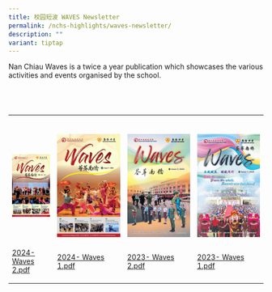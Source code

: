 ```yaml
---
title: 校园短波 WAVES Newsletter
permalink: /nchs-highlights/waves-newsletter/
description: ""
variant: tiptap
---
```

<p>Nan Chiau Waves is a twice a year publication which showcases the various
activities and events organised by the school.</p>
<table style="width: 0px">
<colgroup></colgroup>
<tbody>
<tr></tr>
</tbody>
</table>
<table style="width: 0px">
<colgroup></colgroup>
<tbody>
<tr></tr>
</tbody>
</table>
<table style="width: 0px">
<colgroup></colgroup>
<tbody>
<tr></tr>
</tbody>
</table>
<table style="width: 0px">
<colgroup></colgroup>
<tbody>
<tr></tr>
</tbody>
</table>
<table style="minWidth: 100px">
<colgroup>
<col>
<col>
<col>
<col>
</colgroup>
<tbody>
<tr>
<th rowspan="1" colspan="1">
<p></p>
</th>
<th rowspan="1" colspan="1">
<p></p>
</th>
<th rowspan="1" colspan="1">
<p></p>
</th>
<th rowspan="1" colspan="1">
<p></p>
</th>
</tr>
<tr>
<td rowspan="1" colspan="1">
<p></p>
<div class="isomer-image-wrapper">
<img style="width: 100%" height="auto" width="100%" alt="" src="/images/waves_newletter_pic.jpg">
</div>
</td>
<td rowspan="1" colspan="1">
<p></p>
<div class="isomer-image-wrapper">
<img style="width: 100%" height="auto" width="100%" alt="" src="/images/2024_Waves_1.jpg">
</div>
</td>
<td rowspan="1" colspan="1">
<p></p>
<div class="isomer-image-wrapper">
<img style="width: 100%" height="auto" width="100%" alt="" src="/images/2023_Waves_2.jpg">
</div>
</td>
<td rowspan="1" colspan="1">
<p></p>
<div class="isomer-image-wrapper">
<img style="width: 100%" height="auto" width="100%" alt="" src="/images/2023_Waves_1.jpg">
</div>
</td>
</tr>
<tr>
<td rowspan="1" colspan="1">
<p><a href="https://drive.google.com/file/d/1JStQDNsk0Oztk4dVaF-0W2W00ZfYKW1R/view?usp=sharing" rel="noopener noreferrer nofollow" target="_blank">2024- Waves 2.pdf</a>
</p>
</td>
<td rowspan="1" colspan="1">
<p><a href="https://drive.google.com/file/d/1M_BElQePZj8hPMTlRoR7yPNh0hqpEU8r/view?usp=sharing" rel="noopener noreferrer nofollow" target="_blank">2024- Waves 1.pdf</a>
</p>
</td>
<td rowspan="1" colspan="1">
<p><a href="https://drive.google.com/file/d/1kw1p-Ata7q3F5DFPqjiiqE9HEoBplvm-/view?usp=sharing" rel="noopener noreferrer nofollow" target="_blank">2023- Waves 2.pdf</a>
</p>
</td>
<td rowspan="1" colspan="1">
<p><a href="https://drive.google.com/file/d/1cMhEAFYMuBxxhL2xwoa8HuOndW4Au3dc/view?usp=sharing" rel="noopener noreferrer nofollow" target="_blank">2023- Waves 1.pdf</a>
</p>
</td>
</tr>
</tbody>
</table>
<p></p>